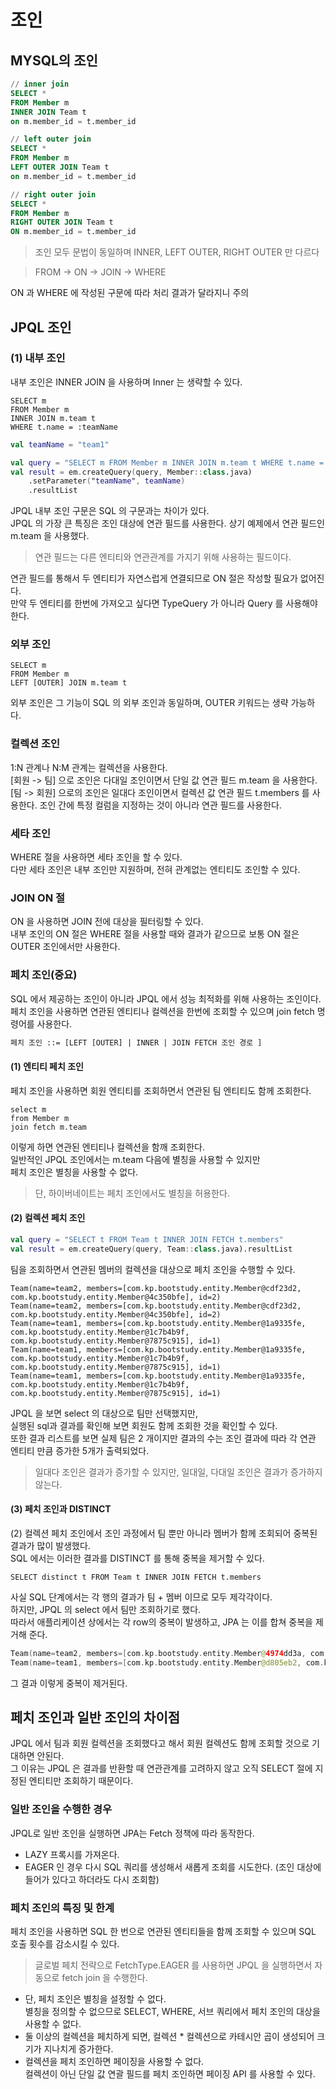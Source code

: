 # 조인

## MYSQL의 조인

```sql
// inner join
SELECT *
FROM Member m
INNER JOIN Team t
on m.member_id = t.member_id

// left outer join
SELECT *
FROM Member m
LEFT OUTER JOIN Team t
on m.member_id = t.member_id

// right outer join
SELECT *
FROM Member m
RIGHT OUTER JOIN Team t
ON m.member_id = t.member_id
```

> 조인 모두 문법이 동일하며 INNER, LEFT OUTER, RIGHT OUTER 만 다르다

> FROM -> ON -> JOIN -> WHERE

ON 과 WHERE 에 작성된 구문에 따라 처리 결과가 달라지니 주의   

## JPQL 조인
### (1) 내부 조인
내부 조인은 INNER JOIN 을 사용하며 Inner 는 생략할 수 있다.   

```jpaql
SELECT m 
FROM Member m 
INNER JOIN m.team t 
WHERE t.name = :teamName
```

```kotlin
val teamName = "team1"

val query = "SELECT m FROM Member m INNER JOIN m.team t WHERE t.name = :teamName"
val result = em.createQuery(query, Member::class.java)
    .setParameter("teamName", teamName)
    .resultList
```

JPQL 내부 조인 구문은 SQL 의 구문과는 차이가 있다.   
JPQL 의 가장 큰 특징은 조인 대상에 연관 필드를 사용한다.
상기 예제에서 연관 필드인 m.team 을 사용했다.   

> 연관 필드는 다른 엔티티와 연관관계를 가지기 위해 사용하는 필드이다.   

연관 필드를 통해서 두 엔티티가 자연스럽게 연결되므로 ON 절은 작성할 필요가 없어진다.   
만약 두 엔티티를 한번에 가져오고 싶다면 TypeQuery 가 아니라 Query 를 사용해야 한다.   

### 외부 조인
```jpaql
SELECT m
FROM Member m 
LEFT [OUTER] JOIN m.team t
```

외부 조인은 그 기능이 SQL 의 외부 조인과 동일하며, OUTER 키워드는 생략 가능하다.   

### 컬렉션 조인
1:N 관계나 N:M 관계는 컬렉션을 사용한다.   
[회원 -> 팀] 으로 조인은 다대일 조인이면서 단일 값 연관 필드 m.team 을 사용한다.   
[팀 -> 회원] 으로의 조인은 일대다 조인이면서 컬렉션 값 연관 필드 t.members 를 사용한다.
조인 간에 특정 컬럼을 지정하는 것이 아니라 연관 필드를 사용한다.   

### 세타 조인
WHERE 절을 사용하면 세타 조인을 할 수 있다.   
다만 세타 조인은 내부 조인만 지원하며, 전혀 관계없는 엔티티도 조인할 수 있다.   

### JOIN ON 절
ON 을 사용하면 JOIN 전에 대상을 필터링할 수 있다.  
내부 조인의 ON 절은 WHERE 절을 사용할 때와 결과가 같으므로 
보통 ON 절은 OUTER 조인에서만 사용한다.   

### 페치 조인(중요)
SQL 에서 제공하는 조인이 아니라 JPQL 에서 성능 최적화를 위해 사용하는 조인이다.  
페치 조인을 사용하면 연관된 엔티티나 컬렉션을 한번에 조회할 수 있으며 join fetch 명령어를 사용한다.   

```el
페치 조인 ::= [LEFT [OUTER] | INNER | JOIN FETCH 조인 경로 ]
```

#### (1) 엔티티 페치 조인
페치 조인을 사용하면 회원 엔티티를 조회하면서 연관된 팀 엔티티도 함께 조회한다.   
```jpaql
select m 
from Member m 
join fetch m.team 
```

이렇게 하면 연관된 엔티티나 컬렉션을 함깨 조회한다.   
일반적인 JPQL 조인에서는 m.team 다음에 별칭을 사용할 수 있지만   
페치 조인은 별칭을 사용할 수 없다.   

> 단, 하이버네이트는 페치 조인에서도 별칭을 허용한다.

#### (2) 컬렉션 페치 조인
```kotlin
val query = "SELECT t FROM Team t INNER JOIN FETCH t.members"
val result = em.createQuery(query, Team::class.java).resultList
```

팀을 조회하면서 연관된 멤버의 컬렉션을 대상으로 페치 조인을 수행할 수 있다.

```
Team(name=team2, members=[com.kp.bootstudy.entity.Member@cdf23d2, com.kp.bootstudy.entity.Member@4c350bfe], id=2)
Team(name=team2, members=[com.kp.bootstudy.entity.Member@cdf23d2, com.kp.bootstudy.entity.Member@4c350bfe], id=2)
Team(name=team1, members=[com.kp.bootstudy.entity.Member@1a9335fe, com.kp.bootstudy.entity.Member@1c7b4b9f, com.kp.bootstudy.entity.Member@7875c915], id=1)
Team(name=team1, members=[com.kp.bootstudy.entity.Member@1a9335fe, com.kp.bootstudy.entity.Member@1c7b4b9f, com.kp.bootstudy.entity.Member@7875c915], id=1)
Team(name=team1, members=[com.kp.bootstudy.entity.Member@1a9335fe, com.kp.bootstudy.entity.Member@1c7b4b9f, com.kp.bootstudy.entity.Member@7875c915], id=1)
```

JPQL 을 보면 select 의 대상으로 팀만 선택했지만,   
실행된 sql과 결과를 확인해 보면 회원도 함께 조회한 것을 확인할 수 있다.   
또한 결과 리스트를 보면 실제 팀은 2 개이지만 결과의 수는 조인 결과에 따라 각 연관 엔티티 만큼 증가한 5개가 출력되었다.      

> 일대다 조인은 결과가 증가할 수 있지만, 일대일, 다대일 조인은 결과가 증가하지 않는다. 

#### (3) 페치 조인과 DISTINCT
(2) 컬렉션 페치 조인에서 조인 과정에서 팀 뿐만 아니라 멤버가 함께 조회되어 중복된 결과가 많이 발생했다.   
SQL 에서는 이러한 결과를 DISTINCT 를 통해 중복을 제거할 수 있다.   

```JPAQL
SELECT distinct t FROM Team t INNER JOIN FETCH t.members
```

사실 SQL 단계에서는 각 행의 결과가 팀 + 멤버 이므로 모두 제각각이다.   
하지만, JPQL 의 select 에서 팀만 조회하기로 했다.  
따라서 애플리케이션 상에서는 각 row의 중복이 발생하고, JPA 는 이를 합쳐 중복을 제거해 준다.   

```kotlin
Team(name=team2, members=[com.kp.bootstudy.entity.Member@4974dd3a, com.kp.bootstudy.entity.Member@4407f079], id=2)
Team(name=team1, members=[com.kp.bootstudy.entity.Member@d805eb2, com.kp.bootstudy.entity.Member@685b0d62, com.kp.bootstudy.entity.Member@1324bc28], id=1)
``` 

그 결과 이렇게 중복이 제거된다.  

## 페치 조인과 일반 조인의 차이점
JPQL 에서 팀과 회원 컬렉션을 조회했다고 해서 회원 컬렉션도 함께 조회할 것으로 기대하면 안된다.  
그 이유는 JPQL 은 결과를 반환할 때 연관관계를 고려하지 않고 오직 SELECT 절에 지정된 엔티티만 조회하기 때문이다.   

### 일반 조인을 수행한 경우
JPQL로 일반 조인을 실행하면 JPA는 Fetch 정책에 따라 동작한다.
- LAZY 프록시를 가져온다.
- EAGER 인 경우 다시 SQL 쿼리를 생성해서 새롭게 조회를 시도한다. (조인 대상에 들어가 있다고 하더라도 다시 조회함)

### 페치 조인의 특징 및 한계
페치 조인을 사용하면 SQL 한 번으로 연관된 엔티티들을 함께 조회할 수 있으며 SQL 호출 횟수를 감소시킬 수 있다.  

> 글로벌 페치 전략으로 FetchType.EAGER 를 사용하면 JPQL 을 실행하면서 자동으로 fetch join 을 수행한다.      

- 단, 페치 조인은 별칭을 설정할 수 없다.   
 별칭을 정의할 수 없으므로 SELECT, WHERE, 서브 쿼리에서 페치 조인의 대상을 사용할 수 없다.   
- 둘 이상의 컬렉션을 페치하게 되면, 컬렉션 * 컬렉션으로 카테시안 곱이 생성되어 크기가 지나치게 증가한다.   
- 컬렉션을 페치 조인하면 페이징을 사용할 수 없다.   
  컬렉션이 아닌 단일 값 연괄 필드를 페치 조인하면 페이징 API 를 사용할 수 있다. 
  
